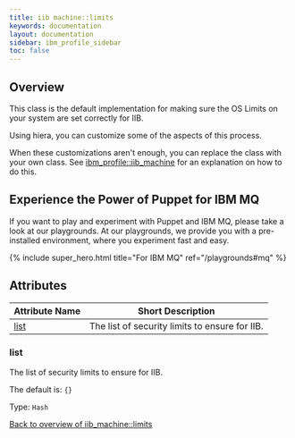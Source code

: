 ```yaml
---
title: iib machine::limits
keywords: documentation
layout: documentation
sidebar: ibm_profile_sidebar
toc: false
---
```

## Overview

This class is the default implementation for making sure the OS Limits on your system are set correctly for IIB.

Using hiera, you can customize some of the aspects of this process.

When these customizations aren't enough, you can replace the class with your own class. See [ibm_profile::iib_machine](./iib_machine.html) for an explanation on how to do this.






## Experience the Power of Puppet for IBM MQ

If you want to play and experiment with Puppet and IBM MQ, please take a look at our playgrounds. At our playgrounds, we provide you with a pre-installed environment, where you experiment fast and easy.

{% include super_hero.html title="For IBM MQ" ref="/playgrounds#mq" %}


## Attributes



Attribute Name                    | Short Description                              |
--------------------------------- | ---------------------------------------------- |
[list](#iib_machine::limits_list) | The list of security limits to ensure for IIB. |




### list<a name='iib_machine::limits_list'>

The list of security limits to ensure for IIB.

The default is: `{}`


Type: `Hash`


[Back to overview of iib_machine::limits](#attributes)
